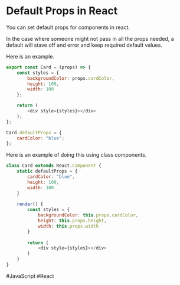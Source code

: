 # Default Props in React

You can set default props for components in react.


In the case where someone might not pass in all the props needed, a default will stave off and error and keep required default values.

Here is an example.

```javascript
export const Card = (props) => {
	const styles = {
        backgroundColor: props.cardColor,
        height: 100,
        width: 100
    };

	return (
        <div style={styles}></div>
    );
};

Card.defaultProps = {
	cardColor: "blue";
};
```

Here is an example of doing this using class components.

```javascript
class Card extends React.Component {
    static defaultProps = {
        cardColor: "blue",
        height: 100,
        width: 100
    }
    
    render() {
        const styles = {
            backgroundColor: this.props.cardColor,
            height: this.props.height,
            width: this.props.width
        }
        
        return (
            <div style={styles}></div>
        )
    }
}
```

#JavaScript
	#React